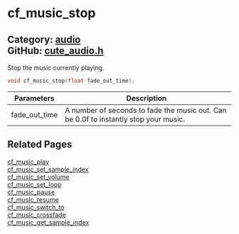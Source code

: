 [](../header.md ':include')

# cf_music_stop

Category: [audio](/api_reference?id=audio)  
GitHub: [cute_audio.h](https://github.com/RandyGaul/cute_framework/blob/master/include/cute_audio.h)  
---

Stop the music currently playing.

```cpp
void cf_music_stop(float fade_out_time);
```

Parameters | Description
--- | ---
fade_out_time | A number of seconds to fade the music out. Can be 0.0f to instantly stop your music.

## Related Pages

[cf_music_play](/audio/cf_music_play.md)  
[cf_music_set_sample_index](/audio/cf_music_set_sample_index.md)  
[cf_music_set_volume](/audio/cf_music_set_volume.md)  
[cf_music_set_loop](/audio/cf_music_set_loop.md)  
[cf_music_pause](/audio/cf_music_pause.md)  
[cf_music_resume](/audio/cf_music_resume.md)  
[cf_music_switch_to](/audio/cf_music_switch_to.md)  
[cf_music_crossfade](/audio/cf_music_crossfade.md)  
[cf_music_get_sample_index](/audio/cf_music_get_sample_index.md)  
